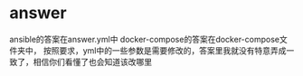 # answer
ansible的答案在answer.yml中
docker-compose的答案在docker-compose文件夹中，
按照要求，yml中的一些参数是需要修改的，答案里我就没有特意弄成一致了，相信你们看懂了也会知道该改哪里
